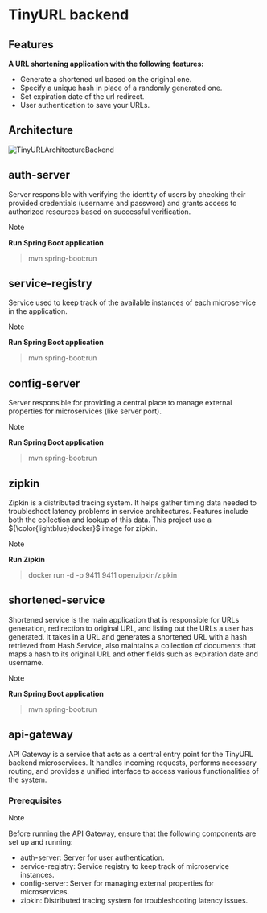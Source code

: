 # TinyURL backend

## Features

**A URL shortening application with the following features:**

- Generate a shortened url based on the original one.
- Specify a unique hash in place of a randomly generated one.
- Set expiration date of the url redirect.
- User authentication to save your URLs.

## Architecture

![TinyURLArchitectureBackend](https://github.com/vasi334/tiny-url/assets/74433291/1bf6aefb-4086-44b2-9c0b-ee5f533c06d8)


## auth-server

Server responsible with verifying the identity of users by checking their provided credentials (username and password) and grants access to authorized resources based on successful verification.

> [!NOTE]
> **Run Spring Boot application**

> mvn spring-boot:run


## service-registry

Service used to keep track of the available instances of each microservice in the application.

> [!NOTE]
> **Run Spring Boot application**

> mvn spring-boot:run


## config-server

Server responsible for providing a central place to manage external properties for microservices (like server port).

> [!NOTE]
> **Run Spring Boot application**

> mvn spring-boot:run


## zipkin
Zipkin is a distributed tracing system. It helps gather timing data needed to troubleshoot latency problems in service architectures. Features include both the collection and lookup of this data.
This project use a 	${\color{lightblue}docker}$ image for zipkin.

> [!NOTE]
> **Run Zipkin**

> docker run -d -p 9411:9411 openzipkin/zipkin


## shortened-service
Shortened service is the main application that is responsible for URLs generation, redirection to original URL, and listing out the URLs a user has generated. It takes in a URL and generates a shortened URL with a hash retrieved from Hash Service, also maintains a collection of documents that maps a hash to its original URL and other fields such as expiration date and username.

> [!NOTE]
> **Run Spring Boot application**

> mvn spring-boot:run


## api-gateway

API Gateway is a service that acts as a central entry point for the TinyURL backend microservices. It handles incoming requests, performs necessary routing, and provides a unified interface to access various functionalities of the system.

### Prerequisites

> [!NOTE]
> Before running the API Gateway, ensure that the following components are set up and running:

- auth-server: Server for user authentication.
- service-registry: Service registry to keep track of microservice instances.
- config-server: Server for managing external properties for microservices.
- zipkin: Distributed tracing system for troubleshooting latency issues.

